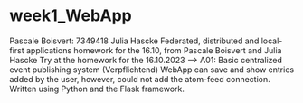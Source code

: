# week1_WebApp
Pascale Boisvert: 7349418
Julia Hascke
Federated, distributed and local-first applications homework for the 16.10, from Pascale Boisvert and Julia Hascke
  Try at the homework for the 16.10.2023 --> A01: Basic centralized event publishing system (Verpflichtend)
  WebApp can save and show entries added by the user, however, could not add the atom-feed connection.
  Written using Python and the Flask framework.
